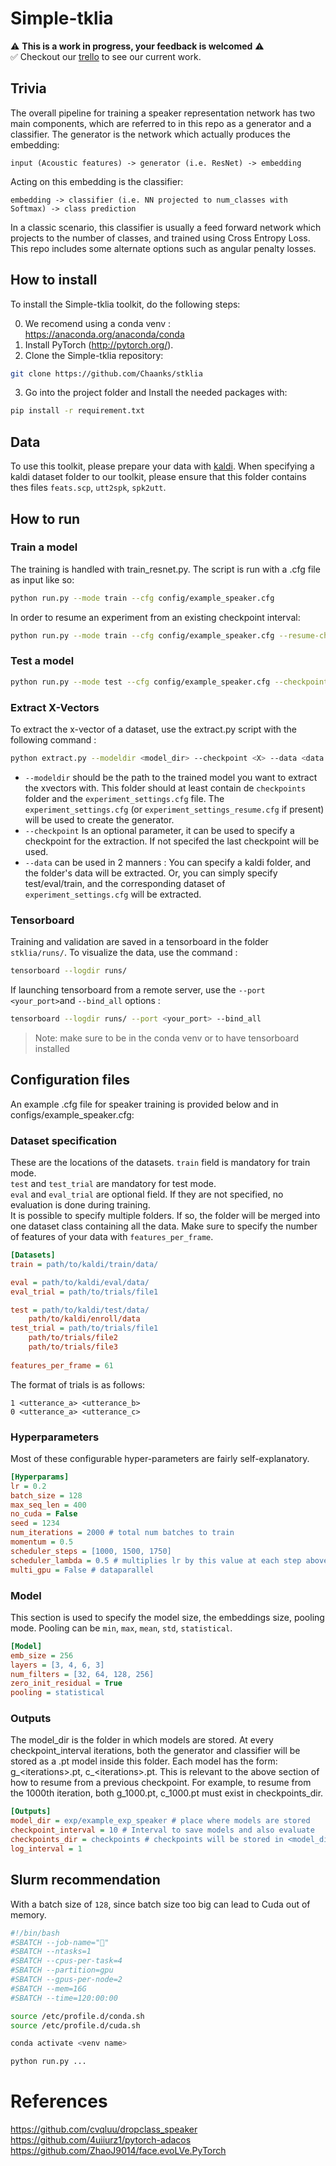 # Simple-tklia

⚠️ **This is a work in progress, your feedback is welcomed** ⚠️  
✅ Checkout our [trello](https://trello.com/b/MGHEfOjL) to see our current work.

## Trivia

The overall pipeline for training a speaker representation network has two main components, which are referred to in this repo as a generator and a classifier. The generator is the network which actually produces the embedding:

`input (Acoustic features) -> generator (i.e. ResNet) -> embedding`  

Acting on this embedding is the classifier:

`embedding -> classifier (i.e. NN projected to num_classes with Softmax) -> class prediction`

In a classic scenario, this classifier is usually a feed forward network which projects to the number of classes, and trained using Cross Entropy Loss. This repo includes some alternate options such as angular penalty losses.

## How to install
To install the Simple-tklia toolkit, do the following steps:

0. We recomend using a conda venv : https://anaconda.org/anaconda/conda
1. Install PyTorch (http://pytorch.org/).
2. Clone the Simple-tklia repository:
```sh
git clone https://github.com/Chaanks/stklia
```
3.  Go into the project folder and Install the needed packages with:
```sh
pip install -r requirement.txt
```

## Data

To use this toolkit, please prepare your data with [kaldi](https://kaldi-asr.org). When specifying a kaldi dataset folder to our toolkit, please ensure that this folder contains thes files `feats.scp`, `utt2spk`, `spk2utt`.

## How to run
### Train a model
The training is handled with train_resnet.py. The script is run with a .cfg file as input like so:

```sh
python run.py --mode train --cfg config/example_speaker.cfg
```

In order to resume an experiment from an existing checkpoint interval:

```sh
python run.py --mode train --cfg config/example_speaker.cfg --resume-checkpoint 1000
```

### Test a model

```sh
python run.py --mode test --cfg config/example_speaker.cfg --checkpoint 1250
```


###  Extract X-Vectors

To extract the x-vector of a dataset, use the extract.py script with the following command :
```sh
python extract.py --modeldir <model_dir> --checkpoint <X> --data <data path>
``` 

 - `--modeldir` should be the path to the trained model you want to extract the xvectors with. This folder should at least contain de `checkpoints` folder and the `experiment_settings.cfg` file. The `experiment_settings.cfg` (or `experiment_settings_resume.cfg` if present) will be used to create the generator.
 - `--checkpoint` Is an optional parameter, it can be used to specify a checkpoint for the extraction. If not specifed the last checkpoint will be used.
 - `--data` can be used in 2 manners : You can specify a kaldi folder, and the folder's data will be extracted. Or, you can simply specify test/eval/train, and the corresponding dataset of `experiment_settings.cfg` will be extracted.

### Tensorboard

Training and validation are saved in a tensorboard in the folder `stklia/runs/`. To visualize the data, use the command :
```bash
tensorboard --logdir runs/
```

If launching tensorboard from a remote server, use the `--port <your_port>`and `--bind_all` options :
```bash
tensorboard --logdir runs/ --port <your_port> --bind_all
```

> Note: make sure to be in the conda venv or to have tensorboard installed

## Configuration files
An example .cfg file for speaker training is provided below and in configs/example_speaker.cfg:


### Dataset specification

These are the locations of the datasets.
`train` field is mandatory for train mode.  
`test` and `test_trial` are mandatory for test mode.  
`eval` and `eval_trial` are optional field. If they are not specified, no evaluation is done during training.  
It is possible to specify multiple folders. If so, the folder will be merged into one dataset class containing all the data.
Make sure to specify the number of features of your data with `features_per_frame`.

```ini
[Datasets]
train = path/to/kaldi/train/data/

eval = path/to/kaldi/eval/data/
eval_trial = path/to/trials/file1

test = path/to/kaldi/test/data/
    path/to/kaldi/enroll/data
test_trial = path/to/trials/file1
    path/to/trials/file2
    path/to/trials/file3
    
features_per_frame = 61
```

The format of trials is as follows:

```
1 <utterance_a> <utterance_b>
0 <utterance_a> <utterance_c>
```

### Hyperparameters

Most of these configurable hyper-parameters are fairly self-explanatory.

```ini
[Hyperparams]
lr = 0.2
batch_size = 128
max_seq_len = 400
no_cuda = False
seed = 1234
num_iterations = 2000 # total num batches to train
momentum = 0.5
scheduler_steps = [1000, 1500, 1750]
scheduler_lambda = 0.5 # multiplies lr by this value at each step above
multi_gpu = False # dataparallel
```

### Model

This section is used to specify the model size, the embeddings size, pooling mode.
Pooling can be `min`, `max`, `mean`, `std`, `statistical`.

```ini
[Model]
emb_size = 256
layers = [3, 4, 6, 3]
num_filters = [32, 64, 128, 256]
zero_init_residual = True
pooling = statistical
```

### Outputs


The model_dir is the folder in which models are stored. At every checkpoint_interval iterations, both the generator and classifier will be stored as a .pt model inside this folder. Each model has the form: g_\<iterations\>.pt, c_\<iterations\>.pt. This is relevant to the above section of how to resume from a previous checkpoint. For example, to resume from the 1000th iteration, both g_1000.pt, c_1000.pt must exist in checkpoints_dir.

```ini
[Outputs]
model_dir = exp/example_exp_speaker # place where models are stored
checkpoint_interval = 10 # Interval to save models and also evaluate
checkpoints_dir = checkpoints # checkpoints will be stored in <model_dir>/<checkpoints_dir>/
log_interval = 1 
```

## Slurm recommendation

With a batch size of `128`, since batch size too big can lead to Cuda out of memory.

```sh
#!/bin/bash
#SBATCH --job-name="👾"
#SBATCH --ntasks=1
#SBATCH --cpus-per-task=4
#SBATCH --partition=gpu
#SBATCH --gpus-per-node=2
#SBATCH --mem=16G
#SBATCH --time=120:00:00

source /etc/profile.d/conda.sh
source /etc/profile.d/cuda.sh

conda activate <venv name>

python run.py ...

```

# References
https://github.com/cvqluu/dropclass_speaker  
https://github.com/4uiiurz1/pytorch-adacos  
https://github.com/ZhaoJ9014/face.evoLVe.PyTorch  
